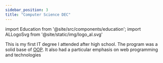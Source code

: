 ```yaml
---
sidebar_position: 3
title: "Computer Science DEC"
---
```


import Education from '@site/src/components/education';
import ALLogoSvg from '@site/static/img/logo_al.svg'

This is my first IT degree I attended after high school. The program was a solid base of <a href="https://en.wikipedia.org/wiki/Object-oriented_programming">OOP</a>. It also had a particular emphasis on web programming and technologies

<Education area='Computer Science' studyType='DEC' Logo={ALLogoSvg} />
